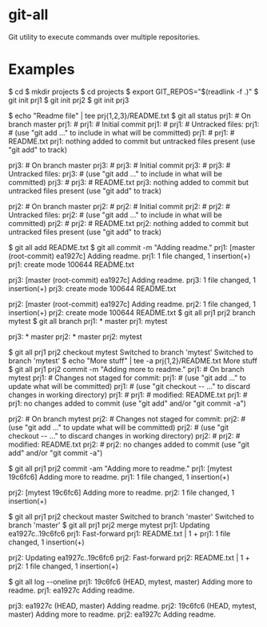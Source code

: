 git-all
=======

Git utility to execute commands over multiple repositories.


Examples
========

$ cd
$ mkdir projects
$ cd projects
$ export GIT_REPOS="$(readlink -f .)"
$ git init prj1
$ git init prj2
$ git init prj3

$ echo "Readme file" | tee prj{1,2,3}/README.txt
$ git all status
prj1: # On branch master
prj1: #
prj1: # Initial commit
prj1: #
prj1: # Untracked files:
prj1: #   (use "git add <file>..." to include in what will be committed)
prj1: #
prj1: #	README.txt
prj1: nothing added to commit but untracked files present (use "git add" to track)

prj3: # On branch master
prj3: #
prj3: # Initial commit
prj3: #
prj3: # Untracked files:
prj3: #   (use "git add <file>..." to include in what will be committed)
prj3: #
prj3: #	README.txt
prj3: nothing added to commit but untracked files present (use "git add" to track)

prj2: # On branch master
prj2: #
prj2: # Initial commit
prj2: #
prj2: # Untracked files:
prj2: #   (use "git add <file>..." to include in what will be committed)
prj2: #
prj2: #	README.txt
prj2: nothing added to commit but untracked files present (use "git add" to track)

$ git all add README.txt
$ git all commit -m "Adding readme."
prj1: [master (root-commit) ea1927c] Adding readme.
prj1:  1 file changed, 1 insertion(+)
prj1:  create mode 100644 README.txt

prj3: [master (root-commit) ea1927c] Adding readme.
prj3:  1 file changed, 1 insertion(+)
prj3:  create mode 100644 README.txt

prj2: [master (root-commit) ea1927c] Adding readme.
prj2:  1 file changed, 1 insertion(+)
prj2:  create mode 100644 README.txt
$ git all prj1 prj2 branch mytest
$ git all branch
prj1: * master
prj1:   mytest

prj3: * master
prj2: * master
prj2:   mytest

$ git all prj1 prj2 checkout mytest
Switched to branch 'mytest'
Switched to branch 'mytest'
$ echo "More stuff" | tee -a prj{1,2}/README.txt
More stuff
$ git all prj1 prj2 commit -m "Adding more to readme."
prj1: # On branch mytest
prj1: # Changes not staged for commit:
prj1: #   (use "git add <file>..." to update what will be committed)
prj1: #   (use "git checkout -- <file>..." to discard changes in working directory)
prj1: #
prj1: #	modified:   README.txt
prj1: #
prj1: no changes added to commit (use "git add" and/or "git commit -a")

prj2: # On branch mytest
prj2: # Changes not staged for commit:
prj2: #   (use "git add <file>..." to update what will be committed)
prj2: #   (use "git checkout -- <file>..." to discard changes in working directory)
prj2: #
prj2: #	modified:   README.txt
prj2: #
prj2: no changes added to commit (use "git add" and/or "git commit -a")

$ git all prj1 prj2 commit -am "Adding more to readme."
prj1: [mytest 19c6fc6] Adding more to readme.
prj1:  1 file changed, 1 insertion(+)

prj2: [mytest 19c6fc6] Adding more to readme.
prj2:  1 file changed, 1 insertion(+)

$ git all prj1 prj2 checkout master
Switched to branch 'master'
Switched to branch 'master'
$ git all prj1 prj2 merge mytest
prj1: Updating ea1927c..19c6fc6
prj1: Fast-forward
prj1:  README.txt |    1 +
prj1:  1 file changed, 1 insertion(+)

prj2: Updating ea1927c..19c6fc6
prj2: Fast-forward
prj2:  README.txt |    1 +
prj2:  1 file changed, 1 insertion(+)

$ git all log --oneline
prj1: 19c6fc6 (HEAD, mytest, master) Adding more to readme.
prj1: ea1927c Adding readme.

prj3: ea1927c (HEAD, master) Adding readme.
prj2: 19c6fc6 (HEAD, mytest, master) Adding more to readme.
prj2: ea1927c Adding readme.

